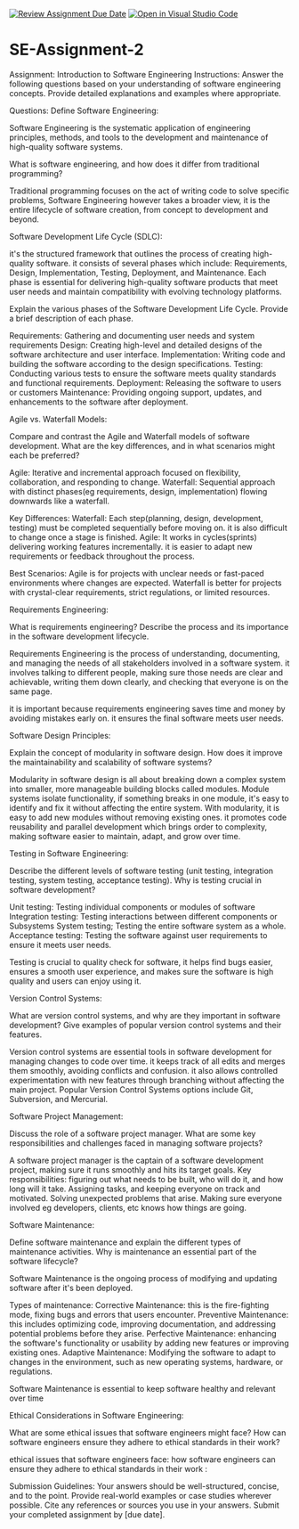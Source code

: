 [![Review Assignment Due Date](https://classroom.github.com/assets/deadline-readme-button-24ddc0f5d75046c5622901739e7c5dd533143b0c8e959d652212380cedb1ea36.svg)](https://classroom.github.com/a/-ucQIGTc)
[![Open in Visual Studio Code](https://classroom.github.com/assets/open-in-vscode-718a45dd9cf7e7f842a935f5ebbe5719a5e09af4491e668f4dbf3b35d5cca122.svg)](https://classroom.github.com/online_ide?assignment_repo_id=15177870&assignment_repo_type=AssignmentRepo)
# SE-Assignment-2
Assignment: Introduction to Software Engineering
Instructions:
Answer the following questions based on your understanding of software engineering concepts. Provide detailed explanations and examples where appropriate.

Questions:
Define Software Engineering:

Software Engineering is the systematic application of engineering principles, methods, and tools to the development and maintenance of high-quality software systems.

What is software engineering, and how does it differ from traditional programming?

Traditional programming focuses on the act of writing code to solve specific problems, Software Engineering however takes a broader view, it is the entire lifecycle of software creation, from concept to development and beyond.

Software Development Life Cycle (SDLC):

it's the structured framework that outlines the process of creating high-quality software. it consists of several phases which include: Requirements, Design, Implementation, Testing, Deployment, and Maintenance.
Each phase is essential for delivering high-quality software products that meet user needs and maintain compatibility with evolving  technology platforms.

Explain the various phases of the Software Development Life Cycle. Provide a brief description of each phase.

Requirements: Gathering and documenting user needs and system requirements 
Design: Creating high-level and detailed designs of the software architecture and user interface.
Implementation: Writing code and building the software according to the design specifications.
Testing: Conducting various tests to ensure the software meets quality standards and functional requirements.
Deployment: Releasing the software to users or customers 
Maintenance: Providing ongoing support, updates, and enhancements to the software after deployment.


Agile vs. Waterfall Models:

Compare and contrast the Agile and Waterfall models of software development. What are the key differences, and in what scenarios might each be preferred?

Agile: Iterative and incremental approach focused on flexibility, collaboration, and responding to change.
Waterfall: Sequential approach with distinct phases(eg requirements, design, implementation) flowing downwards like a waterfall.

Key Differences:
Waterfall: Each step(planning, design, development, testing) must be completed sequentially before moving on. it is also difficult to change once a stage is finished.
Agile: It works in cycles(sprints) delivering working features incrementally. it is easier to adapt new requirements or feedback throughout the process.

Best Scenarios:
Agile is for projects with unclear needs or fast-paced environments where changes are expected. Waterfall is better for projects with crystal-clear requirements, strict regulations, or limited resources.

Requirements Engineering:

What is requirements engineering? Describe the process and its importance in the software development lifecycle.

Requirements Engineering is the process of understanding, documenting, and managing the needs of all stakeholders involved in a software system.
it involves talking to different people, making sure those needs are clear and achievable, writing them down clearly, and checking that everyone is on the same page.

it is important because requirements engineering saves time and money by avoiding mistakes early on. it ensures the final software meets user needs.

Software Design Principles:

Explain the concept of modularity in software design. How does it improve the maintainability and scalability of software systems?

Modularity in software design is all about breaking down a complex system into smaller, more manageable building blocks called modules.
Module systems isolate functionality, if something breaks in one module, it's easy to identify and fix it without affecting the entire system.
With modularity, it is easy to add new modules without removing existing ones.
it promotes code reusability and parallel development which brings order to complexity, making software easier to maintain, adapt, and grow over time.

Testing in Software Engineering:

Describe the different levels of software testing (unit testing, integration testing, system testing, acceptance testing). Why is testing crucial in software development?

Unit testing: Testing individual components or modules of software 
Integration testing: Testing interactions between different components or Subsystems
System testing; Testing the entire software system as a whole.
Acceptance testing: Testing the software against user requirements to ensure it meets user needs.

Testing is crucial to quality check for software, it helps find bugs easier, ensures a smooth user experience, and makes sure the software is high quality and users can enjoy using it.


Version Control Systems:

What are version control systems, and why are they important in software development? Give examples of popular version control systems and their features.

Version control systems are essential tools in software development for managing changes to code over time.
it keeps track of all edits and merges them smoothly, avoiding conflicts and confusion.
it also allows controlled experimentation with new features through branching without affecting the main project.
Popular Version Control Systems options include Git, Subversion, and Mercurial.

Software Project Management:

Discuss the role of a software project manager. What are some key responsibilities and challenges faced in managing software projects?

A software project manager is the captain of a software development project, making sure it runs smoothly and hits its target goals.
Key responsibilities: figuring out what needs to be built, who will do it, and how long will it take.
Assigning tasks, and keeping everyone on track and motivated.
Solving unexpected problems that arise.
Making sure everyone involved eg developers, clients, etc knows how things are going.

Software Maintenance:

Define software maintenance and explain the different types of maintenance activities. Why is maintenance an essential part of the software lifecycle?

Software Maintenance is the ongoing process of modifying and updating software after it's been deployed.

Types of maintenance:
Corrective Maintenance: this is the fire-fighting mode, fixing bugs and errors that users encounter.
Preventive Maintenance: this includes optimizing code, improving documentation, and addressing potential problems before they arise.
Perfective Maintenance: enhancing the software's functionality or usability by adding new features or improving existing ones.
Adaptive Maintenance: Modifying the software to adapt to changes in the environment, such as new operating systems, hardware, or regulations.

Software Maintenance is essential to keep software healthy and relevant over time 

Ethical Considerations in Software Engineering:

What are some ethical issues that software engineers might face? How can software engineers ensure they adhere to ethical standards in their work?

ethical issues that software engineers face:
how software engineers can ensure they adhere to ethical standards in their work :



Submission Guidelines:
Your answers should be well-structured, concise, and to the point.
Provide real-world examples or case studies wherever possible.
Cite any references or sources you use in your answers.
Submit your completed assignment by [due date].
